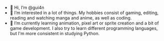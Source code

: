 - 👋 Hi, I’m @gui4n
- 👀 I’m interested in a lot of things. My hobbies consist of gaming, editing, reading and watching manga and anime, as well as coding.
- 🌱 I’m currently learning animation, pixel art or sprite creation and a bit of game development. I also try to learn different programming languages, but I'm more consistent in studying Python.

<!---
gui4n/gui4n is a ✨ special ✨ repository because its `README.md` (this file) appears on your GitHub profile.
You can click the Preview link to take a look at your changes.
--->
